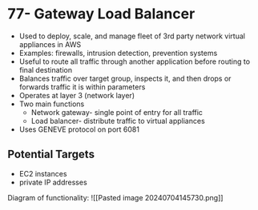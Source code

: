 # 77- Gateway Load Balancer
- Used to deploy, scale, and manage fleet of 3rd party network virtual appliances in AWS
- Examples: firewalls, intrusion detection, prevention systems
- Useful to route all traffic through another application before routing to final destination
- Balances traffic over target group, inspects it, and then drops or forwards traffic it is within parameters
- Operates at layer 3 (network layer) 
- Two main functions
	- Network gateway- single point of entry for all traffic
	- Load balancer- distribute traffic to virtual appliances
- Uses GENEVE protocol on port 6081

## Potential Targets
- EC2 instances
- private IP addresses

Diagram of functionality: ![[Pasted image 20240704145730.png]]

